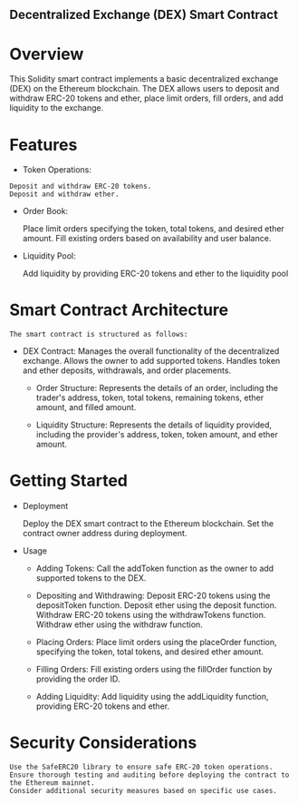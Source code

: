 ## Decentralized Exchange (DEX) Smart Contract

# Overview

   This Solidity smart contract implements a basic decentralized exchange (DEX) on the Ethereum blockchain. The DEX allows users to deposit and withdraw ERC-20 tokens and ether, place limit orders, fill orders, and add liquidity to the exchange.

# Features
   
   - Token Operations:

    Deposit and withdraw ERC-20 tokens.
    Deposit and withdraw ether.

- Order Book:

    Place limit orders specifying the token, total tokens, and desired ether amount.
    Fill existing orders based on availability and user balance.

- Liquidity Pool:

    Add liquidity by providing ERC-20 tokens and ether to the liquidity pool

# Smart Contract Architecture

    The smart contract is structured as follows:

- DEX Contract:
        Manages the overall functionality of the decentralized exchange.
        Allows the owner to add supported tokens.
        Handles token and ether deposits, withdrawals, and order placements.

    - Order Structure:
        Represents the details of an order, including the trader's address, token, total tokens, remaining tokens, ether amount, and filled amount.

  -  Liquidity Structure:
        Represents the details of liquidity provided, including the provider's address, token, token amount, and ether amount.     

# Getting Started
- Deployment

    Deploy the DEX smart contract to the Ethereum blockchain.
    Set the contract owner address during deployment.

- Usage

   - Adding Tokens:
        Call the addToken function as the owner to add supported tokens to the DEX.

   - Depositing and Withdrawing:
        Deposit ERC-20 tokens using the depositToken function.
        Deposit ether using the deposit function.
        Withdraw ERC-20 tokens using the withdrawTokens function.
        Withdraw ether using the withdraw function.

   - Placing Orders:
        Place limit orders using the placeOrder function, specifying the token, total tokens, and desired ether amount.

   - Filling Orders:
        Fill existing orders using the fillOrder function by providing the order ID.

   - Adding Liquidity:
        Add liquidity using the addLiquidity function, providing ERC-20 tokens and ether.

# Security Considerations

    Use the SafeERC20 library to ensure safe ERC-20 token operations.
    Ensure thorough testing and auditing before deploying the contract to the Ethereum mainnet.
    Consider additional security measures based on specific use cases.        